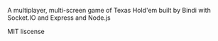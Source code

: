 A multiplayer, multi-screen game of Texas Hold'em built by Bindi with Socket.IO and Express and Node.js

MIT liscense

